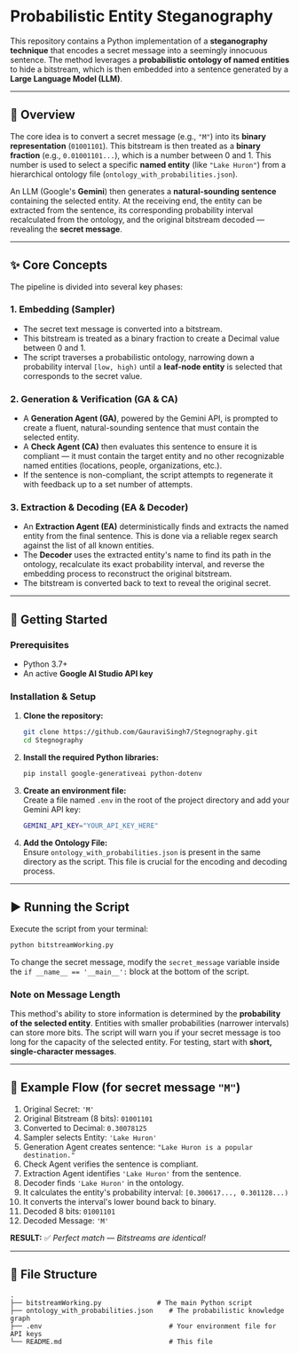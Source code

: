 # Probabilistic Entity Steganography

This repository contains a Python implementation of a **steganography technique** that encodes a secret message into a seemingly innocuous sentence. The method leverages a **probabilistic ontology of named entities** to hide a bitstream, which is then embedded into a sentence generated by a **Large Language Model (LLM)**.

---

## 📜 Overview
The core idea is to convert a secret message (e.g., `"M"`) into its **binary representation** (`01001101`). This bitstream is then treated as a **binary fraction** (e.g., `0.01001101...`), which is a number between 0 and 1. This number is used to select a specific **named entity** (like `"Lake Huron"`) from a hierarchical ontology file (`ontology_with_probabilities.json`).

An LLM (Google's **Gemini**) then generates a **natural-sounding sentence** containing the selected entity. At the receiving end, the entity can be extracted from the sentence, its corresponding probability interval recalculated from the ontology, and the original bitstream decoded — revealing the **secret message**.

---

## ✨ Core Concepts

The pipeline is divided into several key phases:

### 1. Embedding (Sampler)
- The secret text message is converted into a bitstream.
- This bitstream is treated as a binary fraction to create a Decimal value between 0 and 1.
- The script traverses a probabilistic ontology, narrowing down a probability interval `[low, high)` until a **leaf-node entity** is selected that corresponds to the secret value.

### 2. Generation & Verification (GA & CA)
- A **Generation Agent (GA)**, powered by the Gemini API, is prompted to create a fluent, natural-sounding sentence that must contain the selected entity.
- A **Check Agent (CA)** then evaluates this sentence to ensure it is compliant — it must contain the target entity and no other recognizable named entities (locations, people, organizations, etc.).
- If the sentence is non-compliant, the script attempts to regenerate it with feedback up to a set number of attempts.

### 3. Extraction & Decoding (EA & Decoder)
- An **Extraction Agent (EA)** deterministically finds and extracts the named entity from the final sentence. This is done via a reliable regex search against the list of all known entities.
- The **Decoder** uses the extracted entity's name to find its path in the ontology, recalculate its exact probability interval, and reverse the embedding process to reconstruct the original bitstream.
- The bitstream is converted back to text to reveal the original secret.

---

## 🚀 Getting Started

### Prerequisites
- Python 3.7+
- An active **Google AI Studio API key**

### Installation & Setup

1. **Clone the repository:**
   ```bash
   git clone https://github.com/GauraviSingh7/Stegnography.git
   cd Stegnography
   ```

2. **Install the required Python libraries:**
   ```bash
   pip install google-generativeai python-dotenv
   ```

3. **Create an environment file:**  
   Create a file named `.env` in the root of the project directory and add your Gemini API key:
   ```bash
   GEMINI_API_KEY="YOUR_API_KEY_HERE"
   ```

4. **Add the Ontology File:**  
   Ensure `ontology_with_probabilities.json` is present in the same directory as the script. This file is crucial for the encoding and decoding process.

---

## ▶️ Running the Script
Execute the script from your terminal:
```bash
python bitstreamWorking.py
```
To change the secret message, modify the `secret_message` variable inside the `if __name__ == '__main__':` block at the bottom of the script.

### Note on Message Length
This method's ability to store information is determined by the **probability of the selected entity**. Entities with smaller probabilities (narrower intervals) can store more bits. The script will warn you if your secret message is too long for the capacity of the selected entity. For testing, start with **short, single-character messages**.

---

## 📝 Example Flow (for secret message `"M"`)

1. Original Secret: `'M'`
2. Original Bitstream (8 bits): `01001101`
3. Converted to Decimal: `0.30078125`
4. Sampler selects Entity: `'Lake Huron'`
5. Generation Agent creates sentence: `"Lake Huron is a popular destination."`
6. Check Agent verifies the sentence is compliant.
7. Extraction Agent identifies `'Lake Huron'` from the sentence.
8. Decoder finds `'Lake Huron'` in the ontology.
9. It calculates the entity's probability interval: `[0.300617..., 0.301128...)`
10. It converts the interval's lower bound back to binary.
11. Decoded 8 bits: `01001101`
12. Decoded Message: `'M'`

**RESULT:** ✅ *Perfect match — Bitstreams are identical!*

---

## 📂 File Structure
```
.
├── bitstreamWorking.py              # The main Python script
├── ontology_with_probabilities.json    # The probabilistic knowledge graph
├── .env                                # Your environment file for API keys
└── README.md                           # This file
```

